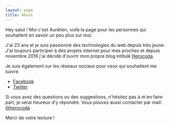 ```yaml
---
layout: page
title: About
---
```


<p class="message">
  Hey salut ! Moi c'est Aurélien, voilà la page pour les personnes qui souhaitent en savoir un peu plus sur moi.
</p>

J'ai 23 ans et je suis passionné des technologies du web depuis très jeune. J'ai toujours participer à des projets internet pour mes proches et depuis novembre 2016 j'ai décidé d'ouvrir mon propre blog intitulé [Herocoda](https://herocoda.github.io). 

Je suis également sur les réseaux sociaux pour ceux qui souhaitent me suivre.

* [Facebook](http://facebook.com)
* [Twitter](http://twitter.com)

Si vous avez des questions ou des suggestions, n'hésitez pas à m'en faire part, je serai heureux d'y répondre. Vous pouvez aussi contacter par mail: [@herocoda](mailto:aurelien@blanes.fr)

Merci de votre lecture !
